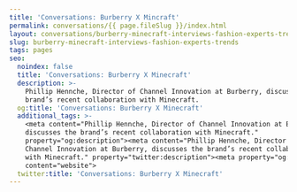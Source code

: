 ```yaml
---
title: 'Conversations: Burberry X Mincraft'
permalink: conversations/{{ page.fileSlug }}/index.html
layout: conversations/burberry-minecraft-interviews-fashion-experts-trends.html
slug: burberry-minecraft-interviews-fashion-experts-trends
tags: pages
seo:
  noindex: false
  title: 'Conversations: Burberry X Minecraft'
  description: >-
    Phillip Hennche, Director of Channel Innovation at Burberry, discusses the
    brand’s recent collaboration with Minecraft.
  og:title: 'Conversations: Burberry X Minecraft'
  additional_tags: >-
    <meta content="Phillip Hennche, Director of Channel Innovation at Burberry,
    discusses the brand’s recent collaboration with Minecraft."
    property="og:description"><meta content="Phillip Hennche, Director of
    Channel Innovation at Burberry, discusses the brand’s recent collaboration
    with Minecraft." property="twitter:description"><meta property="og:type"
    content="website">
  twitter:title: 'Conversations: Burberry X Minecraft'
---
```




